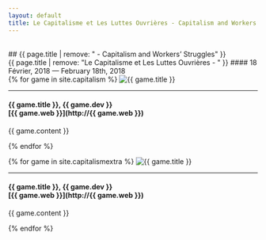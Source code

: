 ```yaml
---
layout: default
title: Le Capitalisme et Les Luttes Ouvrières - Capitalism and Workers’ Struggles
---
```


<section id="games" class="container-fluid content-section text-center bg-yellow" markdown="1">
<br>
## {{ page.title | remove: " - Capitalism and Workers’ Struggles" }} <br> {{ page.title | remove: "Le Capitalisme et Les Luttes Ouvrières - " }}
#### 18 Février, 2018 — February 18th, 2018
<br>
</section>

<div class="text-justify" markdown="1">
{% for game in site.capitalism %}
<img src="/img/{{ game.tag }}/{{ game.img }}" alt="{{ game.title }}" class="img-responsive; {{ game.dir }}">

---

#### {{ game.title }}, {{ game.dev }}<br>[{{ game.web }}](http://{{ game.web }})
{{ game.content }}

{% endfor %}

{% for game in site.capitalismextra %}
<img src="/img/{{ game.tag }}/{{ game.img }}" alt="{{ game.title }}" class="img-responsive; {{ game.dir }}">

---

#### {{ game.title }}, {{ game.dev }}<br>[{{ game.web }}](http://{{ game.web }})
{{ game.content }}

{% endfor %}
</div>
